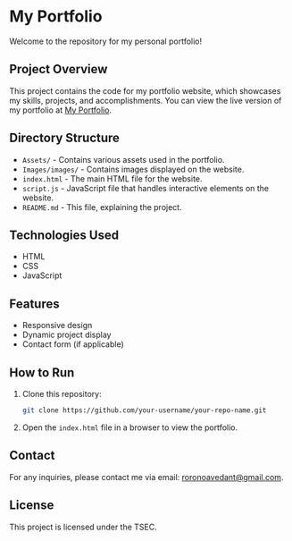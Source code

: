 # My Portfolio

Welcome to the repository for my personal portfolio!

## Project Overview

This project contains the code for my portfolio website, which showcases my skills, projects, and accomplishments. You can view the live version of my portfolio at [My Portfolio](https://vedantportfolio1.netlify.app/).

## Directory Structure

- `Assets/` - Contains various assets used in the portfolio.
- `Images/images/` - Contains images displayed on the website.
- `index.html` - The main HTML file for the website.
- `script.js` - JavaScript file that handles interactive elements on the website.
- `README.md` - This file, explaining the project.

## Technologies Used

- HTML
- CSS
- JavaScript

## Features

- Responsive design
- Dynamic project display
- Contact form (if applicable)

## How to Run

1. Clone this repository:

    ```bash
    git clone https://github.com/your-username/your-repo-name.git
    ```

2. Open the `index.html` file in a browser to view the portfolio.

## Contact

For any inquiries, please contact me via email: roronoavedant@gmail.com.

## License

This project is licensed under the TSEC.
